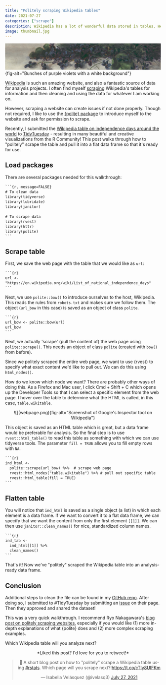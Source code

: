 ```yaml
---
title: "Politely scraping Wikipedia tables"
date: 2021-07-27
categories: ["scrape"]
description: Wikipedia has a lot of wonderful data stored in tables. Here's how to pull them into R.
image: thumbnail.jpg
---
```


![Pauline Powell Williams, Violets (1890)](thumbnail-wide.jpg){fig-alt="Bunches of purple violets with a white background"}

[Wikipedia](https://en.wikipedia.org/wiki/Main_Page) is such an amazing website, and also a fantastic source of data for analysis projects. I often find myself [scraping](https://en.wikipedia.org/wiki/Web_scraping) Wikipedia's tables for information and then cleaning and using the data for whatever I am working on.

However, scraping a website can create issues if not done properly. Though not required, I like to use the [{polite} package](https://github.com/dmi3kno/polite) to introduce myself to the website and ask for permission to scrape.

Recently, I submitted the [Wikipedia table on independence days around the world](https://en.wikipedia.org/wiki/List_of_national_independence_days#List) to [TidyTuesday](https://github.com/rfordatascience/tidytuesday) - resulting in many beautiful and creative visualizations from the R Community! This post walks through how to "politely" scrape the table and pull it into a flat data frame so that it's ready for use.

## Load packages

There are several packages needed for this walkthrough:

````
```{r, message=FALSE}
# To clean data
library(tidyverse)
library(lubridate)
library(janitor)

# To scrape data
library(rvest)
library(httr)
library(polite)
```
````

## Scrape table

First, we save the web page with the table that we would like as `url`:

````
```{r}
url <- "https://en.wikipedia.org/wiki/List_of_national_independence_days"
```
````

Next, we use `polite::bow()` to introduce ourselves to the host, Wikipedia. This reads the rules from `robots.txt` and makes sure we follow them. The object (`url_bow` in this case) is saved as an object of class `polite`.

````
```{r}
url_bow <- polite::bow(url)
url_bow
```
````

Next, we actually 'scrape' (pull the content of) the web page using `polite::scrape()`. This needs an object of class `polite` (created with `bow()` from before).

Since we politely scraped the entire web page, we want to use {rvest} to specify what exact content we'd like to pull out. We can do this using `html_nodes()`.

How do we know which node we want? There are probably other ways of doing this. As a Firefox and Mac user, I click Cmd + Shift + C which opens up the Developer Tools so that I can select a specific element from the web page. I hover over the table to determine what the HTML is called, in this case, `table.wikitable`.

<center>
![](webpage.png){fig-alt="Screenshot of Google's Inspector tool on Wikipedia"}
</center>

This object is saved as an HTML table which is great, but a data frame would be preferable for analysis. So the final step is to use `rvest::html_table()` to read this table as something with which we can use tidyverse tools. The parameter `fill = TRUE` allows you to fill empty rows with `NA`.

````
```{r}
ind_html <-
  polite::scrape(url_bow) %>%  # scrape web page
  rvest::html_nodes("table.wikitable") %>% # pull out specific table
  rvest::html_table(fill = TRUE) 
```
````

## Flatten table

You will notice that `ind_html` is saved as a single object (a list) in which each element is a data frame. If we want to convert it to a flat data frame, we can specify that we want the content from only the first element `[[1]]`. We can then use `janitor::clean_names()` for nice, standardized column names.

````
```{r}
ind_tab <- 
  ind_html[[1]] %>% 
  clean_names()
```
````

That's it! Now we've "politely" scraped the Wikipedia table into an analysis-ready data frame.

## Conclusion

Additional steps to clean the file can be found in my [GitHub repo](https://github.com/ivelasq/data-visualization-portfolio/blob/main/independence-days/independence_days.R). After doing so, I submitted to #TidyTuesday by submitting an [issue](https://github.com/rfordatascience/tidytuesday/issues) on their page. Then they approved and shared the dataset!

This was a very quick walkthrough. I recommend Ryo Nakagawara's [blog post on politely scraping websites](https://ryo-n7.github.io/2020-05-14-webscrape-soccer-data-with-R/), especially if you would like (1) more in-depth explanations of what {polite} does and (2) more complex scraping examples.

Which Wikipedia table will you analyze next?

<center>
*Liked this post? I'd love for you to retweet!*
<blockquote class="twitter-tweet"><p lang="en" dir="ltr">📢 A short blog post on how to &quot;politely&quot; scrape a Wikipedia table using <a href="https://twitter.com/hashtag/rstats?src=hash&amp;ref_src=twsrc%5Etfw">#rstats</a>. Which page will you scrape next?!<a href="https://t.co/cTIy8UIFKm">https://t.co/cTIy8UIFKm</a></p>&mdash; Isabella Velásquez (@ivelasq3) <a href="https://twitter.com/ivelasq3/status/1420022159947096065?ref_src=twsrc%5Etfw">July 27, 2021</a></blockquote> <script async src="https://platform.twitter.com/widgets.js" charset="utf-8"></script> 
</center>